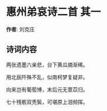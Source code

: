# 惠州弟哀诗二首  其一

**作者**: 刘克庄

## 诗词内容

两张遗墨六亲悲，台下黄瓜摘渐稀。

用北辰阡殊不乱，似南柯梦复疑非。

向来岂有葡萄博，末后元无薏苡归。

七十残骸双秃鬓，可堪原上泪频挥。

